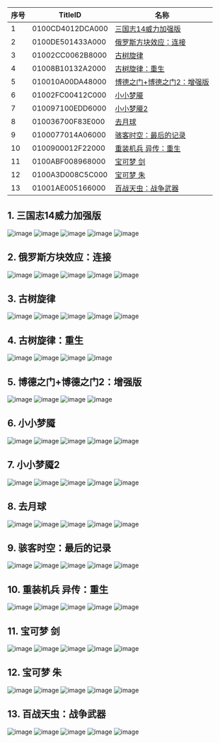 |  序号 | TitleID | 名称 |
| --- | --- | --- |
| 1 | 0100CD4012DCA000 | [三国志14威力加强版](#1-三国志14威力加强版) |
| 2 | 0100DE501433A000 | [俄罗斯方块效应：连接](#2-俄罗斯方块效应连接) |
| 3 | 01002CC0062B8000 | [古树旋律](#3-古树旋律) |
| 4 | 01008B10132A2000 | [古树旋律：重生](#4-古树旋律重生) |
| 5 | 010010A00DA48000 | [博德之门+博德之门2：增强版](#5-博德之门博德之门2增强版) |
| 6 | 01002FC00412C000 | [小小梦魇](#6-小小梦魇) |
| 7 | 010097100EDD6000 | [小小梦魇2](#7-小小梦魇2) |
| 8 | 010036700F83E000 | [去月球](#8-去月球) |
| 9 | 0100077014A06000 | [骇客时空：最后的记录](#9-骇客时空最后的记录) |
| 10 | 0100900012F22000 | [重装机兵 异传：重生](#10-重装机兵-异传重生) |
| 11 | 0100ABF008968000 | [宝可梦 剑](#11-宝可梦-剑) |
| 12 | 0100A3D008C5C000 | [宝可梦 朱](#12-宝可梦-朱) |
| 13 | 01001AE005166000 | [百战天虫：战争武器](#13-百战天虫战争武器) |

## 1. 三国志14威力加强版
![image](https://user-images.githubusercontent.com/1119014/208272131-179adcff-6026-4c69-b238-b546c97a24c3.png)
![image](https://user-images.githubusercontent.com/1119014/208272133-5674f7a3-ba71-45b9-9ec3-726e098bd05c.png)
![image](https://user-images.githubusercontent.com/1119014/208272136-fb516a32-2f04-4834-bc0c-159c919dd8af.png)
![image](https://user-images.githubusercontent.com/1119014/208272135-e0f01358-197c-404d-819c-98c97bc97d50.png)
![image](https://user-images.githubusercontent.com/1119014/208272137-0f0b9934-d5a7-4f8c-b743-e47f04cc445d.png)

## 2. 俄罗斯方块效应：连接
![image](https://user-images.githubusercontent.com/1119014/208272209-9197c2b0-b160-49e7-ae58-fca9b4a17531.png)
![image](https://user-images.githubusercontent.com/1119014/208272210-8035d9d2-442f-4f32-b415-ad5cd1c2e979.png)
![image](https://user-images.githubusercontent.com/1119014/208272211-fbfe862a-021e-4b76-8e0c-b562ea12dc27.png)
![image](https://user-images.githubusercontent.com/1119014/208272213-c8f5feee-50fb-4cc2-90cb-c9a3069d9e43.png)
![image](https://user-images.githubusercontent.com/1119014/208272216-89e87a8b-6fda-4f5e-b06c-9a4ccf5b5954.png)

## 3. 古树旋律
![image](https://user-images.githubusercontent.com/1119014/208272243-f2378145-61af-4094-8be2-45a683a02910.png)
![image](https://user-images.githubusercontent.com/1119014/208272245-b5fd2e34-9801-4364-bd2e-4a8f200f5986.png)
![image](https://user-images.githubusercontent.com/1119014/208272248-d3fa19d1-1f5c-47b6-83a1-cae871c12c38.png)
![image](https://user-images.githubusercontent.com/1119014/208272252-0fb54ca7-20d8-497f-872b-6fa3ea2e94e2.png)
![image](https://user-images.githubusercontent.com/1119014/208272256-f4eb0879-963e-453a-bf27-2d28ae9ac853.png)

## 4. 古树旋律：重生
![image](https://user-images.githubusercontent.com/1119014/208272284-6b5ee855-894c-4aff-b19d-67e448de118e.png)
![image](https://user-images.githubusercontent.com/1119014/208272285-d48d30bf-648e-4281-b54d-20f87b9e30df.png)
![image](https://user-images.githubusercontent.com/1119014/208272287-1ee3f930-21b1-46c7-a8eb-7ca6e705e35d.png)
![image](https://user-images.githubusercontent.com/1119014/208272289-421daea8-652f-4152-b136-2ef762806d1d.png)

## 5. 博德之门+博德之门2：增强版
![image](https://user-images.githubusercontent.com/1119014/208272309-eb39ccb4-8b15-4b92-a63c-15baf56d83eb.png)
![image](https://user-images.githubusercontent.com/1119014/208272310-01646d36-dfaa-4e6e-95ed-3b57adf2c9da.png)
![image](https://user-images.githubusercontent.com/1119014/208272313-f8022a3f-1502-4145-a9b8-911108426694.png)
![image](https://user-images.githubusercontent.com/1119014/208272314-5b9d9906-6b1b-4bbc-ad5c-80b92860f261.png)

## 6. 小小梦魇
![image](https://user-images.githubusercontent.com/1119014/208272398-1938df4f-e7a4-4d15-85b9-22c69e5ee889.png)
![image](https://user-images.githubusercontent.com/1119014/208272401-f38829c1-897c-4b8b-bced-66aee7426d12.png)
![image](https://user-images.githubusercontent.com/1119014/208272402-f64f5793-eb4c-414e-8283-b3c21b04dd21.png)
![image](https://user-images.githubusercontent.com/1119014/208272405-7296962a-c759-4a6f-ba06-1e802c1539b0.png)
![image](https://user-images.githubusercontent.com/1119014/208272406-a0c7a71b-ab90-4dc2-b8ff-8c0d1817d928.png)

## 7. 小小梦魇2
![image](https://user-images.githubusercontent.com/1119014/208272328-13a9c665-a857-4bfe-b36c-5e42ebc8cd38.png)
![image](https://user-images.githubusercontent.com/1119014/208272333-516e7891-ebdf-4bde-a694-ceaf2c6564b4.png)
![image](https://user-images.githubusercontent.com/1119014/208272340-bfb8ddb4-0813-48e5-9b16-8d952b69f68a.png)
![image](https://user-images.githubusercontent.com/1119014/208272344-3ba4f0de-5937-4fb8-80fc-9b85db81a45a.png)
![image](https://user-images.githubusercontent.com/1119014/208272345-ab9c1763-131b-4d97-bb9d-fe73bfccfdd3.png)

## 8. 去月球
![image](https://user-images.githubusercontent.com/1119014/208272440-c2a157a5-95fe-4a43-86fd-281dd236a9ac.png)
![image](https://user-images.githubusercontent.com/1119014/208272441-11a569c7-9339-41f7-b7aa-8ee26ad56710.png)
![image](https://user-images.githubusercontent.com/1119014/208272444-45e637b2-2aae-45fe-948e-18111e685c6c.png)
![image](https://user-images.githubusercontent.com/1119014/208272446-f5a784af-01f6-425c-ae8b-388f3967b4de.png)
![image](https://user-images.githubusercontent.com/1119014/208272447-a6db59f3-d430-4dee-892f-357d26b93798.png)

## 9. 骇客时空：最后的记录
![image](https://user-images.githubusercontent.com/1119014/208272466-93aca733-ad45-4fc8-ab62-60f083201059.png)
![image](https://user-images.githubusercontent.com/1119014/208272467-e5b82c92-aaf7-40ea-ba79-682f7eecd4b2.png)
![image](https://user-images.githubusercontent.com/1119014/208272473-b7e9b2f7-0ada-464b-80f3-289ee175cbeb.png)
![image](https://user-images.githubusercontent.com/1119014/208272475-c2521b48-a20b-4117-a271-7628fc234ce5.png)
![image](https://user-images.githubusercontent.com/1119014/208272476-6c13db63-f14c-49dc-94ff-740383427fb5.png)

## 10. 重装机兵 异传：重生
![image](https://user-images.githubusercontent.com/1119014/208272510-90dab4fb-b50b-459e-ad16-fcbd5e6acae1.png)
![image](https://user-images.githubusercontent.com/1119014/208272513-a167e2d6-213d-4b4c-9adc-60ebb43dedfb.png)
![image](https://user-images.githubusercontent.com/1119014/208272516-1650a123-b7c6-4c28-b97f-72399383b536.png)
![image](https://user-images.githubusercontent.com/1119014/208272519-9304d3a9-8aac-4b16-9c35-ccf0a91255bb.png)
![image](https://user-images.githubusercontent.com/1119014/208272520-a339362f-052a-46a1-a364-05e35e5f9e5b.png)

## 11. 宝可梦 剑
![image](https://user-images.githubusercontent.com/1119014/208272557-1ea66766-a5f0-4eac-9af4-1ac804f1f9ad.png)
![image](https://user-images.githubusercontent.com/1119014/208272559-71d60d1c-26fb-4c43-a401-ea0f038eb6f9.png)
![image](https://user-images.githubusercontent.com/1119014/208272562-06b4efd0-5185-4be4-844a-5ce4334c3dda.png)
![image](https://user-images.githubusercontent.com/1119014/208272563-0b7574ae-175d-4780-9f6a-2cdb8ffb3fc5.png)
![image](https://user-images.githubusercontent.com/1119014/208272566-707716a6-d8c4-4ff0-9377-8e32d97d7e13.png)

## 12. 宝可梦 朱
![image](https://user-images.githubusercontent.com/1119014/208272655-3fd17e5d-9795-4cac-be67-660009f0a678.png)
![image](https://user-images.githubusercontent.com/1119014/208272658-86dd01df-17ba-4c1b-b697-f629a18490aa.png)
![image](https://user-images.githubusercontent.com/1119014/208272662-ffbd60c9-6989-4e41-add9-13156fadc837.png)
![image](https://user-images.githubusercontent.com/1119014/208272667-cf6268b9-1178-4382-9261-77e7f193e220.png)
![image](https://user-images.githubusercontent.com/1119014/208272669-5e568543-de72-4ee2-8e46-d4dc47b01310.png)

## 13. 百战天虫：战争武器
![image](https://user-images.githubusercontent.com/1119014/208272603-d5c0cd1d-11e7-4b47-8f55-bcf891493037.png)
![image](https://user-images.githubusercontent.com/1119014/208272605-51ba3ed3-6573-4797-b461-0849e73ecb96.png)
![image](https://user-images.githubusercontent.com/1119014/208272607-94105703-47e6-437e-9d22-10d7d4d1f63b.png)
![image](https://user-images.githubusercontent.com/1119014/208272609-c1a7ae87-0276-42dc-99a9-031b4034b06c.png)
![image](https://user-images.githubusercontent.com/1119014/208272613-5043b0ca-ff7e-4d16-9ae8-6cd2027215c0.png)

